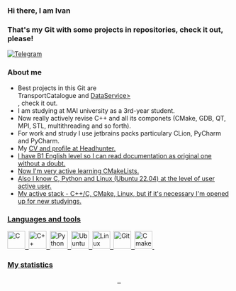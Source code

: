 ### Hi there, I am Ivan 
### That's my Git with some projects in repositories, check it out, please! 
<div id="socials" align="left">
<a href="https://t.me/ikirilin">
<img src="https://img.shields.io/badge/Telegram-blue?style=for-the- badge&logo-telegram&logoColor=white" alt="Telegram"/>
</a> </div>

### About me
-  Best projects in this Git are <a href="https://github.com/Bonartze/TransportCatalogue"> </a><div>TransportCatalogue and <a href="https://github.com/Bonartze/DataService"/>DataService> </a><div>, check it out.
-  I am studying at MAI university as a 3rd-year student.
-  Now really actively revise C++ and all its componets (CMake, GDB, QT, MPI, STL, multithreading and so forth).
-  For work and strudy I use jetbrains packs particulary CLion, PyCharm and PyCharm. 
-  My  <a href="https://hh.ru/resume/69066d5cff0c289c0c0039ed1f50426b705662">CV and profile at Headhunter.
-  I have B1 English level so I can read documentation as original one without a doubt.
-  Now I'm very active learning CMakeLists.
-  Also I know C, Python and Linux (Ubuntu 22.04) at the level of user active user.
-  My active stack - C++/C, CMake, Linux, but if it's necessary I'm opened up for new studyings.
### Languages and tools
<img src="https://cdn.jsdelivr.net/gh/devicons/devicon/icons/c/c-line.svg"
title="C" width="40" height="40"/>&nbsp;
<img src="https://cdn.jsdelivr.net/gh/devicons/devicon/icons/cplusplus/cplusplus-original.svg"
title="C++" width="40" height="40"/>&nbsp;
<img src="https://cdn.jsdelivr.net/gh/devicons/devicon/icons/python/python-plain.svg"
title="Python" width="40" height="40"/>&nbsp;
<img src="https://cdn.jsdelivr.net/gh/devicons/devicon/icons/ubuntu/ubuntu-plain.svg"
title="Ubuntu" width="40" height="40"/>&nbsp;
<img src="https://cdn.jsdelivr.net/gh/devicons/devicon/icons/linux/linux-original.svg"
title="Linux" width="40" height="40"/>&nbsp;
<img src="https://cdn.jsdelivr.net/gh/devicons/devicon/icons/git/git-original-wordmark.svg"
title="Git" width="40" height="40"/>&nbsp;
<img src="https://cdn.jsdelivr.net/gh/devicons/devicon/icons/cmake/cmake-original.svg"
title="Cmake" width="40" height="40"/>&nbsp;
### My statistics
<div id="stat" align="center">
    <img src="https://github-profile-summary-cards.vercel.app/api/cards/profile-details?username=Bonartze&theme=github_dark" alt=""/>
    <img src="https://github-profile-summary-cards.vercel.app/api/cards/most-commit-language?username=Bonartze&theme=github_dark" alt=""/>
     <img src="https://github-profile-summary-cards.vercel.app/api/cards/stats?username=Bonartze&theme=github_dark" alt=""/>
</div>
